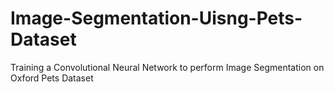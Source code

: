 # Image-Segmentation-Uisng-Pets-Dataset
Training a Convolutional Neural Network to perform Image Segmentation on Oxford Pets Dataset
